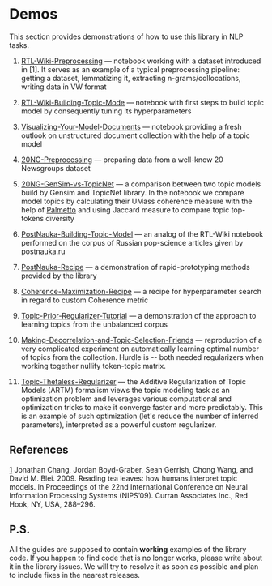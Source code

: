 # Demos

This section provides demonstrations of how to use this library in NLP tasks.

1. [RTL-Wiki-Preprocessing](RTL-Wiki-Preprocessing.ipynb) — notebook working with a dataset introduced in [1]. It serves as an example of a typical preprocessing pipeline: getting a dataset, lemmatizing it, extracting n-grams/collocations, writing data in VW format

2. [RTL-Wiki-Building-Topic-Mode](RTL-Wiki-Building-Topic-Model.ipynb) — notebook with first steps to build topic model by consequently tuning its hyperparameters

3. [Visualizing-Your-Model-Documents](Visualizing-Your-Model-Documents.ipynb) — notebook providing a fresh outlook on unstructured document collection with the help of a topic model

4. [20NG-Preprocessing](20NG-Preprocessing.ipynb) — preparing data from a well-know 20 Newsgroups dataset

5. [20NG-GenSim-vs-TopicNet](20NG-GenSim-vs-TopicNet.ipynb) — a comparison between two topic models build by Gensim and TopicNet library. In the notebook we compare model topics by calculating their UMass coherence measure with the help of [Palmetto](https://palmetto.demos.dice-research.org/) and using Jaccard measure to compare topic top-tokens diversity

6. [PostNauka-Building-Topic-Model](PostNauka-Building-Topic-Model.ipynb) — an analog of the RTL-Wiki notebook performed on the corpus of Russian pop-science articles given by postnauka.ru

7. [PostNauka-Recipe](PostNauka-Recipe.ipynb) — a demonstration of rapid-prototyping methods provided by the library

8. [Coherence-Maximization-Recipe](Coherence-Maximization-Recipe.ipynb) — a recipe for hyperparameter search in regard to custom Coherence metric

9. [Topic-Prior-Regularizer-Tutorial](Topic-Prior-Regularizer-Tutorial.ipynb) — a demonstration of the approach to learning topics from the unbalanced corpus

10. [Making-Decorrelation-and-Topic-Selection-Friends](Making-Decorrelation-and-Topic-Selection-Friends.ipynb) — reproduction of a very complicated experiment on automatically learning optimal number of topics from the collection. Hurdle is -- both needed regularizers when working together nullify token-topic matrix.

11. [Topic-Thetaless-Regularizer](Topic-Thetaless-Regularizer.ipynb) — the Additive Regularization of Topic Models (ARTM) formalism views the topic modeling task as an optimization problem and leverages various computational and optimization tricks to make it converge faster and more predictably. This is an example of such optimization (let's reduce the number of inferred parameters), interpreted as a powerful custom regularizer.


## References

[1](https://dl.acm.org/doi/10.5555/2984093.2984126) Jonathan Chang, Jordan Boyd-Graber, Sean Gerrish, Chong Wang, and David M. Blei. 2009. Reading tea leaves: how humans interpret topic models. In Proceedings of the 22nd International Conference on Neural Information Processing Systems (NIPS’09). Curran Associates Inc., Red Hook, NY, USA, 288–296.


## P.S.

All the guides are supposed to contain **working** examples of the library code.
If you happen to find code that is no longer works, please write about it in the library issues.
We will try to resolve it as soon as possible and plan to include fixes in the nearest releases.
